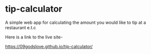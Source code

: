 # tip-calculator
A simple web app for calculating the amount you would like to tip at a restaurant e.t.c

Here is a link to the live site-

https://09godslove.github.io/tip-calculator/
